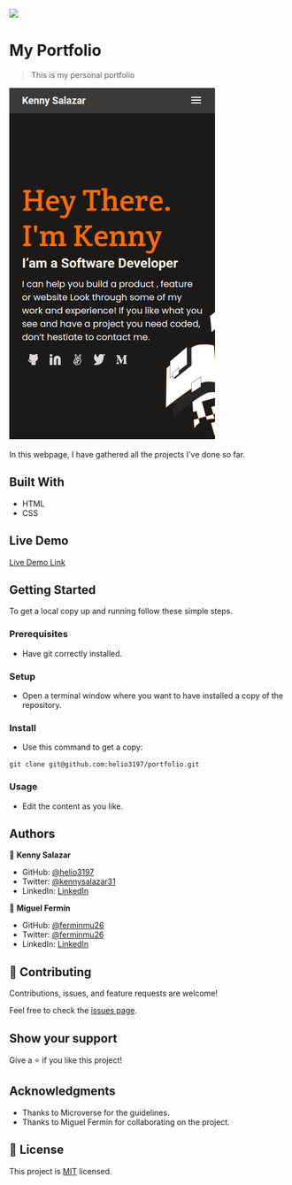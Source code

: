 ![](https://img.shields.io/badge/Microverse-blueviolet)

# My Portfolio

> This is my personal portfolio

![screenshot](./screenshot.png)

In this webpage, I have gathered all the projects I've done so far.

## Built With

- HTML
- CSS

## Live Demo

[Live Demo Link](https://helio3197.github.io/portfolio)


## Getting Started

To get a local copy up and running follow these simple steps.

### Prerequisites

- Have git correctly installed.

### Setup

- Open a terminal window where you want to have installed a copy of the repository.

### Install

- Use this command to get a copy:
```
git clone git@github.com:helio3197/portfolio.git
```
### Usage

- Edit the content as you like.


## Authors

👤 **Kenny Salazar**

- GitHub: [@helio3197](https://github.com/helio3197)
- Twitter: [@kennysalazar31](https://twitter.com/kennysalazar31)
- LinkedIn: [LinkedIn](https://linkedin.com/in/kenny-salazar-1a1687110)

👤 **Miguel Fermín**

- GitHub: [@ferminmu26](https://github.com/ferminmu26)
- Twitter: [@ferminmu26](https://twitter.com/ferminmu26)
- LinkedIn: [LinkedIn](https://linkedin.com/in/mejfa)


## 🤝 Contributing

Contributions, issues, and feature requests are welcome!

Feel free to check the [issues page](../../issues/).

## Show your support

Give a ⭐️ if you like this project!

## Acknowledgments

- Thanks to Microverse for the guidelines.
- Thanks to Miguel Fermín for collaborating on the project.


## 📝 License

This project is [MIT](./MIT.md) licensed.
